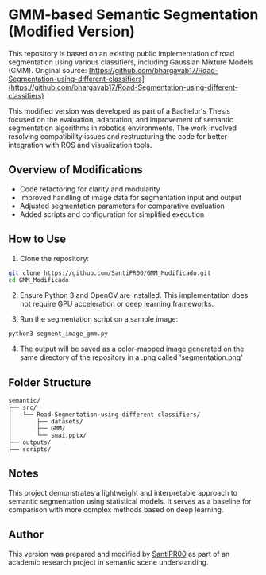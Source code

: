 
# GMM-based Semantic Segmentation (Modified Version)

This repository is based on an existing public implementation of road segmentation using various classifiers, including Gaussian Mixture Models (GMM). 
Original source: [https://github.com/bhargavab17/Road-Segmentation-using-different-classifiers](https://github.com/bhargavab17/Road-Segmentation-using-different-classifiers)

This modified version was developed as part of a Bachelor's Thesis focused on the evaluation, adaptation, and improvement of semantic segmentation algorithms in robotics environments. The work involved resolving compatibility issues and restructuring the code for better integration with ROS and visualization tools.

## Overview of Modifications

- Code refactoring for clarity and modularity
- Improved handling of image data for segmentation input and output
- Adjusted segmentation parameters for comparative evaluation
- Added scripts and configuration for simplified execution

## How to Use

1. Clone the repository:

```bash
git clone https://github.com/SantiPR00/GMM_Modificado.git
cd GMM_Modificado
```

2. Ensure Python 3 and OpenCV are installed. This implementation does not require GPU acceleration or deep learning frameworks.

3. Run the segmentation script on a sample image:

```bash
python3 segment_image_gmm.py
```

4. The output will be saved as a color-mapped image generated on the same directory of the repository in a .png called 'segmentation.png'

## Folder Structure

```
semantic/
├── src/
│   └── Road-Segmentation-using-different-classifiers/
│       ├── datasets/
│       ├── GMM/
│       └── smai.pptx/
├── outputs/
├── scripts/
```

## Notes

This project demonstrates a lightweight and interpretable approach to semantic segmentation using statistical models. It serves as a baseline for comparison with more complex methods based on deep learning.

## Author

This version was prepared and modified by [SantiPR00](https://github.com/SantiPR00) as part of an academic research project in semantic scene understanding.
